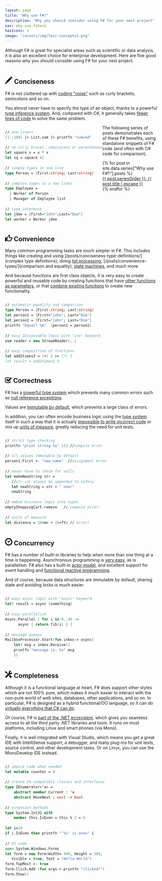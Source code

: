 ```yaml
---
layout: page
title: "Why use F#?"
description: "Why you should consider using F# for your next project"
nav: why-use-fsharp
hasIcons: 1
image: "/assets/img/four-concepts2.png"
---
```


Although F# is great for specialist areas such as scientific or data analysis, it is also an excellent choice for enterprise development. Here are five good reasons why you should consider using F# for  your next project. 

<div class="row whyuse" >  
<div class="col-md-6" style="float:right;" markdown="1">

## <img src="/assets/img/glyphicons/glyphicons_030_pencil.png" class="bs-icon"> Conciseness

F# is not cluttered up with [coding "noise"](/posts/fvsc-sum-of-squares/) such as curly brackets, semicolons and so on. 

You almost never have to specify the type of an object, thanks to a powerful [type inference system](/posts/conciseness-type-inference/). 
And, compared with C#, it generally takes [fewer lines of code](/posts/fvsc-download/) to solve the same problem.

</div>
<div class="col-md-6" style="float:left;" markdown="1">

```fsharp
// one-liners
[1..100] |> List.sum |> printfn "sum=%d"

// no curly braces, semicolons or parentheses
let square x = x * x
let sq = square 42 

// simple types in one line
type Person = {First:string; Last:string}

// complex types in a few lines
type Employee = 
  | Worker of Person
  | Manager of Employee list

// type inference
let jdoe = {First="John";Last="Doe"}
let worker = Worker jdoe
```

</div>
</div>


<div class="row whyuse" > 
<div class="col-md-6" style="float:right;" markdown="1">
<h2><img src="/assets/img/glyphicons/glyphicons_343_thumbs_up.png" class="bs-icon"> Convenience</h2>


Many common programming tasks are much simpler in F#.  This includes things like creating and using [/posts/conciseness-type-definitions/](complex type definitions), doing [list processing](/posts/conciseness-extracting-boilerplate/), [/posts/convenience-types/](comparison and equality), [state machines](/posts/designing-with-types-representing-states/), and much more. 

And because functions are first class objects, it is very easy to create powerful and reusable code by creating functions that have <a href="/posts/conciseness-extracting-boilerplate/">other functions as parameters</a>, or that <a href="/posts/conciseness-functions-as-building-blocks/">combine existing functions</a> to create new functionality. 

</div>
    
<div class="col-md-6" style="float:left;" markdown="1">

```fsharp
// automatic equality and comparison
type Person = {First:string; Last:string}
let person1 = {First="john"; Last="Doe"}
let person2 = {First="john"; Last="Doe"}
printfn "Equal? %A"  (person1 = person2)

// easy IDisposable logic with "use" keyword
use reader = new StreamReader(..)

// easy composition of functions
let add2times3 = (+) 2 >> (*) 3
let result = add2times3 5
```

</div>
</div>

<div class="row whyuse" > 
<div class="col-md-6" style="float:right;" markdown="1">
<h2><img src="/assets/img/glyphicons/glyphicons_150_check.png" class="bs-icon"> Correctness</h2>


F# has a <a href="/posts/correctness-type-checking/">powerful type system</a> which prevents many common errors such as <a href="/posts/the-option-type/#option-is-not-null">null reference exceptions</a>.

Values are <a href="/posts/correctness-immutability/">immutable by default</a>, which prevents a large class of errors.

In addition, you can often encode business logic using the <a href="/posts/correctness-exhaustive-pattern-matching/">type system</a> itself in such a way that it is actually <a href="/posts/designing-for-correctness/">impossible to write incorrect code</a> or mix up <a href="/posts/units-of-measure/">units of measure</a>, greatly reducing the need for unit tests.   

</div>

<div class="col-md-6" style="float:left;" markdown="1">

```fsharp
// strict type checking
printfn "print string %s" 123 //compile error

// all values immutable by default
person1.First <- "new name"  //assignment error 

// never have to check for nulls
let makeNewString str = 
   //str can always be appended to safely
   let newString = str + " new!"
   newString

// embed business logic into types
emptyShoppingCart.remove   // compile error!

// units of measure
let distance = 10<m> + 10<ft> // error!
```

</div>
</div>


<div class="row whyuse" > 
<div class="col-md-6" style="float:right;" markdown="1">
<h2><img src="/assets/img/glyphicons/glyphicons_054_clock.png" class="bs-icon"> Concurrency</h2>


F# has a number of built-in libraries to help when more than one thing at a time is happening. Asynchronous programming is <a href="/posts/concurrency-async-and-parallel/">very easy</a>, as is parallelism. F# also has a built-in <a href="/posts/concurrency-actor-model/">actor model</a>, and excellent support for event handling and <a href="/posts/concurrency-reactive/">functional reactive programming</a>. 

And of course, because data structures are immutable by default, sharing state and avoiding locks is much easier.

</div>

<div class="col-md-6" style="float:left;" markdown="1">

```fsharp
// easy async logic with "async" keyword
let! result = async {something}

// easy parallelism
Async.Parallel [ for i in 0..40 -> 
      async { return fib(i) } ]

// message queues
MailboxProcessor.Start(fun inbox-> async{
	let! msg = inbox.Receive()
	printfn "message is: %s" msg
	})
```

</div>
</div>	

<div class="row whyuse" > 
<div class="col-md-6" style="float:right;" markdown="1">
<h2><img src="/assets/img/glyphicons/glyphicons_280_settings.png" class="bs-icon"> Completeness</h2>


Although it is a functional language at heart, F# does support other styles which are not 100% pure, which makes it much easier to interact with the non-pure world of web sites, databases, other applications, and so on. In particular, F# is designed as a hybrid functional/OO language, so it can do <a href="/posts/completeness-anything-csharp-can-do/">virtually everything that C# can do</a>.  

Of course, F# is <a href="/posts/completeness-seamless-dotnet-interop/">part of the .NET ecosystem</a>, which gives you seamless access to all the third party .NET libraries and tools. It runs on most platforms, including Linux and smart phones (via Mono).

Finally, it is well integrated with Visual Studio, which means you get a great IDE with IntelliSense support, a debugger, and many plug-ins for unit tests, source control, and other development tasks. Or on Linux, you can use the MonoDevelop IDE instead.


</div>

<div class="col-md-6" style="float:left;" markdown="1">

```fsharp
// impure code when needed
let mutable counter = 0

// create C# compatible classes and interfaces
type IEnumerator<'a> = 
    abstract member Current : 'a
    abstract MoveNext : unit -> bool 

// extension methods
type System.Int32 with
    member this.IsEven = this % 2 = 0

let i=20
if i.IsEven then printfn "'%i' is even" i
	
// UI code
open System.Windows.Forms 
let form = new Form(Width= 400, Height = 300, 
   Visible = true, Text = "Hello World") 
form.TopMost <- true
form.Click.Add (fun args-> printfn "clicked!")
form.Show()
```

</div>
	
</div>

The following series of posts demonstrates each of these F# benefits, using standalone snippets of F# code (and often with C# code for comparison).  

<div class="well">
    {% for post in site.data.series["Why use F#?"].posts %}
	<div><a href="{{ post.url }}/" title="{{ post.title | escape }}">{{ post.seriesOrder }}. {{ post.title | escape }}</a></div>
	{% endfor %}
</div>

